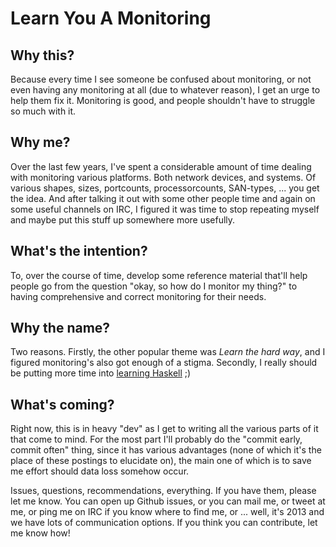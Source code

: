 Learn You A Monitoring
======================

Why this?
---------

Because every time I see someone be confused about monitoring, or not even having any monitoring at all (due to whatever reason), I get an urge to help them fix it. Monitoring is good, and people shouldn't have to struggle so much with it.

Why me?
-------

Over the last few years, I've spent a considerable amount of time dealing with monitoring various platforms. Both network devices, and systems. Of various shapes, sizes, portcounts, processorcounts, SAN-types, ... you get the idea. And after talking it out with some other people time and again on some useful channels on IRC, I figured it was time to stop repeating myself and maybe put this stuff up somewhere more usefully.

What's the intention?
---------------------

To, over the course of time, develop some reference material that'll help people go from the question "okay, so how do I monitor my <x> thing?" to having comprehensive and correct monitoring for their needs.

Why the name?
-------------

Two reasons. Firstly, the other popular theme was _Learn <x> the hard way_, and I figured monitoring's also got enough of a stigma. Secondly, I really should be putting more time into [learning Haskell](http://learnyouahaskell.com/) ;)

What's coming?
--------------

Right now, this is in heavy "dev" as I get to writing all the various parts of it that come to mind. For the most part I'll probably do the "commit early, commit often" thing, since it has various advantages (none of which it's the place of these postings to elucidate on), the main one of which is to save me effort should data loss somehow occur.

Issues, questions, recommendations, everything. If you have them, please let me know. You can open up Github issues, or you can mail me, or tweet at me, or ping me on IRC if you know where to find me, or ... well, it's 2013 and we have lots of communication options. If you think you can contribute, let me know how!
